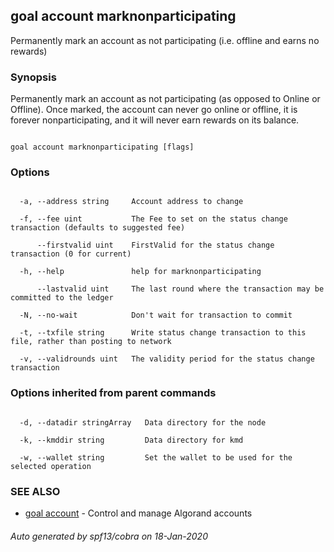 ## goal account marknonparticipating



Permanently mark an account as not participating (i.e. offline and earns no rewards)



### Synopsis



Permanently mark an account as not participating (as opposed to Online or Offline). Once marked, the account can never go online or offline, it is forever nonparticipating, and it will never earn rewards on its balance.



```

goal account marknonparticipating [flags]

```



### Options



```

  -a, --address string     Account address to change

  -f, --fee uint           The Fee to set on the status change transaction (defaults to suggested fee)

      --firstvalid uint    FirstValid for the status change transaction (0 for current)

  -h, --help               help for marknonparticipating

      --lastvalid uint     The last round where the transaction may be committed to the ledger

  -N, --no-wait            Don't wait for transaction to commit

  -t, --txfile string      Write status change transaction to this file, rather than posting to network

  -v, --validrounds uint   The validity period for the status change transaction

```



### Options inherited from parent commands



```

  -d, --datadir stringArray   Data directory for the node

  -k, --kmddir string         Data directory for kmd

  -w, --wallet string         Set the wallet to be used for the selected operation

```



### SEE ALSO



* [goal account](../../account/account/)	 - Control and manage Algorand accounts


###### Auto generated by spf13/cobra on 18-Jan-2020

